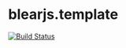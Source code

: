# blearjs.__template__

[![Build Status][travis-img]][travis-url] 

[travis-img]: https://travis-ci.org/blearjs/blear.__template__.svg?branch=master
[travis-url]: https://travis-ci.org/blearjs/blear.__template__
